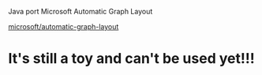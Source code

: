 Java port  Microsoft Automatic Graph Layout

[microsoft/automatic-graph-layout](https://github.com/microsoft/automatic-graph-layout)

# It's still a toy and can't be used yet!!!

